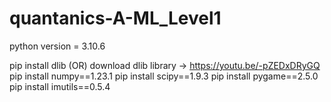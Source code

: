# quantanics-A-ML_Level1


python version = 3.10.6

pip install dlib (OR) download dlib library -> https://youtu.be/-pZEDxDRyGQ
pip install numpy==1.23.1
pip install scipy==1.9.3
pip install pygame==2.5.0
pip install imutils==0.5.4



